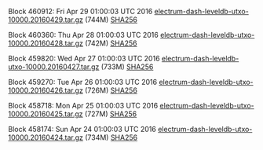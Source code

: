 Block 460912: Fri Apr 29 01:00:03 UTC 2016 [electrum-dash-leveldb-utxo-10000.20160429.tar.gz](https://transfer.sh/wOh2Z/electrum-dash-leveldb-utxo-10000.20160429.tar.gz) (744M) [SHA256](https://transfer.sh/10qclx/electrum-dash-leveldb-utxo-10000.20160429.tar.gz.sha256)

Block 460360: Thu Apr 28 01:00:03 UTC 2016 [electrum-dash-leveldb-utxo-10000.20160428.tar.gz](https://transfer.sh/MbPai/electrum-dash-leveldb-utxo-10000.20160428.tar.gz) (742M) [SHA256](https://transfer.sh/HuNeM/electrum-dash-leveldb-utxo-10000.20160428.tar.gz.sha256)

Block 459820: Wed Apr 27 01:00:03 UTC 2016 [electrum-dash-leveldb-utxo-10000.20160427.tar.gz](https://transfer.sh/ynNcM/electrum-dash-leveldb-utxo-10000.20160427.tar.gz) (733M) [SHA256](https://transfer.sh/UyJNR/electrum-dash-leveldb-utxo-10000.20160427.tar.gz.sha256)

Block 459270: Tue Apr 26 01:00:03 UTC 2016 [electrum-dash-leveldb-utxo-10000.20160426.tar.gz](https://transfer.sh/4xyPs/electrum-dash-leveldb-utxo-10000.20160426.tar.gz) (726M) [SHA256](https://transfer.sh/9Bn5m/electrum-dash-leveldb-utxo-10000.20160426.tar.gz.sha256)

Block 458718: Mon Apr 25 01:00:03 UTC 2016 [electrum-dash-leveldb-utxo-10000.20160425.tar.gz](https://transfer.sh/zgeqP/electrum-dash-leveldb-utxo-10000.20160425.tar.gz) (727M) [SHA256](https://transfer.sh/UOzjp/electrum-dash-leveldb-utxo-10000.20160425.tar.gz.sha256)

Block 458174: Sun Apr 24 01:00:03 UTC 2016 [electrum-dash-leveldb-utxo-10000.20160424.tar.gz](https://transfer.sh/qurIX/electrum-dash-leveldb-utxo-10000.20160424.tar.gz) (734M) [SHA256](https://transfer.sh/122rKI/electrum-dash-leveldb-utxo-10000.20160424.tar.gz.sha256)
